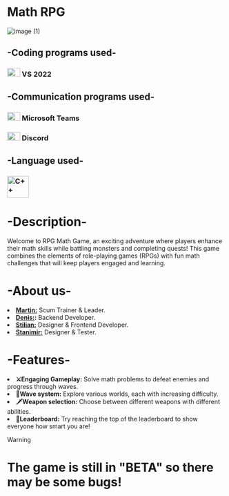 # Math RPG

![image (1)](https://github.com/user-attachments/assets/84255752-007a-4335-a650-64601b110fe1)
<h2>-Coding programs used- </h2>
  <h3><img src="https://upload.wikimedia.org/wikipedia/commons/2/2c/Visual_Studio_Icon_2022.svg" alt="VS2022" width="30" height="20"> VS 2022 </h3>

<h2>-Communication programs used- </h2>
  <h3><img src="https://cdn.worldvectorlogo.com/logos/microsoft-teams-1.svg" alt="Microsoft Teams" width="30" height="20"> Microsoft Teams </h3>
  <h3><img src="https://cdn.worldvectorlogo.com/logos/discord-11.svg" alt="Discord" width="30" height="20"> Discord </h3>

<h2>-Language used- </h2>
   <h3><img src="https://cdn.worldvectorlogo.com/logos/c.svg" alt="C++" width="50" height="50"> </h3>
<h1>-Description-</h1>

Welcome to RPG Math Game, an exciting adventure where players enhance their math skills while battling monsters and completing quests! This game combines the elements of role-playing games (RPGs) with fun math challenges that will keep players engaged and learning. </h3>


<h1>-About us-</h2>
<li><b><a href="https://github.com/MSYanev23">Martin:</a></b> Scum Trainer & Leader.</li>
<li><b><a href="https://github.com/ddzavalishin23">Denis:</a>:</b> Backend Developer.</li>
<li><b><a href="https://github.com/SVPalazov23">Stilian:</a></b> Designer & Frontend Developer.</li>
<li><b><a href="https://github.com/SSDragunchev23">Stanimir:</a></b> Designer & Tester.</li>

<h1>-Features-</h1>

<li><b>⚔Engaging Gameplay:</b> Solve math problems to defeat enemies and progress through waves.</li>
<li><b>🌊Wave system:</b> Explore various worlds, each with increasing difficulty.</li>
<li><b>🗡Weapon selection:</b> Choose between different weapons with different abilities.</li>
<li><b>👑Leaderboard:</b> Try reaching the top of the leaderboard to show everyone how smart you are!</li>

> [!WARNING]
> # The game is still in "BETA" so there may be some bugs!
